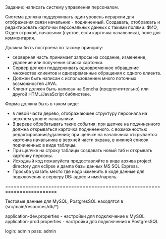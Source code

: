Задание: написать систему управления персоналом. 

Система должна поддерживать один уровень иерархии для отображения связи начальник - подчиненный. 
Создавать, отображать и редактировать карточки персональных данных с такими полями: ФИО, Отдел строкой, начальник (пустое, если карточка начальника), поле для комментария.

Должна быть построена по такому принципу: 
- серверная часть принимает запросы на создание, изменение, удаление или получение списка.карточки.
- Сервер должен поддерживать одновременное обращение множества клиентов и одновременные обращения с одного клиента.
- Должен быть написан с использованием много поточных возможностей JAVA.
- Клиент должен быть написан на Sencha (предпочтительно) или другой HTML/JavaScript библиотеке.

Форма должна быть в таком виде:
- в левой части дерево, отображающее структуру персонала на верхнем уровне начальники. 
- В дереве обрабатывать такие события: при щелчке на подчиненного должна открываться карточка подчиненного. с возможностью редактирования/удаления;
при щелчке на начальника открывается карточка начальника в верхней части экрана, в нижней список подчиненных в виде таблицы.
- При щелчке на строку таблицы создавать новый таб и открывать карточку персоны.
- Исходный код пожалуйста предоставляйте в виде архива project directory для eclipse и дампа базы данных MS SQL Express.
- Просьба указать место где надо изменить в коде данные для подключения к серверу DB: адрес и имя/пароль.



========================================================================

Тестовые данные для MySQL, PostgresSQL находятся в (src/main/resources/db/*)

application-dev.properties - настройки для подключение к MySQL
application-prod.properties - настройки для подключения к PostgresSQL

login: admin
pass: admin


